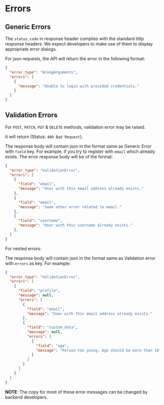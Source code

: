 # Errors

## Generic Errors

The `status_code` in response header complies with the standard http response headers. We expect developers to make use of them to display appropriate error dialogs.

For json requests, the API will return the error in the following format:

```json
{
  "error_type": "WrongArguments",
  "errors": [
    {
      "message": "Unable to login with provided credentials."
    }
  ]
}
```

## Validation Errors

For `POST`, `PATCH`, `PUT` & `DELETE` methods, validation error may be raised.

It will return (Status: `400 Bad Request`).

The response body will contain json in the format same as Generic Error with `field` key. For example, if you try to register with `email` which already exists. The error response body will be of the format:

```json
{
  "error_type": "ValidationError",
  "errors": [
    {
      "field": "email",
      "message": "User with this email address already exists."
    },
    {
      "field": "email",
      "message": "Some other error related to email."
    },
    {
      "field": "username",
      "message": "User with this username already exists."
    },
  ]
}
```

For nested errors:

The response body will contain json in the format same as Validation error with `errors` as key. For example:

```json
{
  "error_type": "ValidationError",
  "errors": [
    {
      "field": "profile",
      "message": null,
      "errors": [
        {
          "field": "email",
          "message": "User with this email address already exists."
        },
        {
          "field": "custom_data",
          "message": null,
          "errors": [
            {
              "field": "age",
              "message": "Person too young. Age should be more than 18 years."
            }
          ]
        }
      ]
    }
  ]
}
```

__NOTE__: The copy for most of these error messages can be changed by backend developers.
